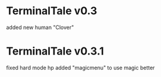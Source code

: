 # TerminalTale v0.3
added new human "Clover"
# TerminalTale v0.3.1
fixed hard mode hp
added "magicmenu" to use magic better
